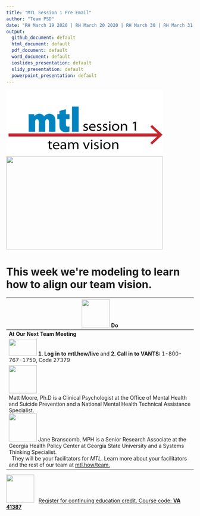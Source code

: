 ```yaml
---
title: "MTL Session 1 Pre Email"
author: "Team PSD"
date: "RH March 19 2020 | RH March 20 2020 | RH March 30 | RH March 31 2020 | April 2 2020|"
output: 
  github_document: default
  html_document: default
  pdf_document: default
  word_document: default
  ioslides_presentation: default
  slidy_presentation: default
  powerpoint_presentation: default
---
```





<!-- MTL Logo, HTML img tag -->
[<img src = "https://github.com/lzim/teampsd/blob/master/resources/title_slides/mtl_s01_teamvision_title.png"
     height = "175" width = "420">](https://github.com/lzim/mtl/blob/master/blue/session01/s01_learner/mtl_session01_see.md)                 [<img src="https://github.com/lzim/teampsd/blob/rita_2020_03_19_email_template_issue_1176/mtl_facilitate_workgroup/pre_post_emails/thompson_vapor.jpg" height="250" width="420">](https://youtu.be/uaXbTnE8Vts)   


# This week we're modeling to learn how to align our team vision.

[<img src = "https://raw.githubusercontent.com/lzim/teampsd/hexagon_icons/np_synchronize_778914_003F72.png" height = "75" width = "75">](https://github.com/lzim/mtl/blob/master/session01/s01_learner/mtl_session01_see.md) **Do** |
| --- |   
|**At Our Next Team Meeting**|
[<img src = "https://github.com/lzim/teampsd/blob/master/resources/logos/mtl_how_live_sm.png" height = "45" width = "75">](http://mtl.how/live) **1. Log in to mtl.how/live** and **2. Call in to VANTS:** 1-800-767-1750, Code 27379 |   
[<img src="https://github.com/lzim/teampsd/blob/rita_2020_03_19_email_template_issue_1176/mtl_facilitate_workgroup/pre_post_emails/moore_headshot_circle.png" height= "75" width="75">](https://forio.com/app/va/va-psd-team/teampsd.html) &nbsp;  <br> Matt Moore, Ph.D is a Clinical Psychologist at the Office of Mental Health and Suicide Prevention and a National Mental Health Technical Assistance Specialist. <br> [<img src="https://github.com/lzim/teampsd/blob/rita_2020_03_19_email_template_issue_1176/mtl_facilitate_workgroup/pre_post_emails/branscomb_headshot_circle.jpg" height="75" width="75">](https://forio.com/app/va/va-psd-team/teampsd.html) Jane Branscomb, MPH is a Senior Research Associate at the Georgia Health Policy Center at Georgia State University and a Systems Thinking Specialist. <br> &nbsp; They will be your facilitators for _MTL_. Learn more about your facilitators and the rest of our team at [mtl.how/team.](https://mtl.how/team)|   
[<img src = "https://github.com/lzim/teampsd/blob/rita_2020_03_19_email_template_issue_1176/mtl_facilitate_workgroup/pre_post_emails/va_tmps_logo_mini.jpg" height = "75" width = "75">](https://www.docs.lms.va.gov/LMSDocs/default.aspx?id=56771) &nbsp; [Register for continuing education credit. Course code: **VA 41387**](https://www.docs.lms.va.gov/LMSDocs/default.aspx?id=56771)  



